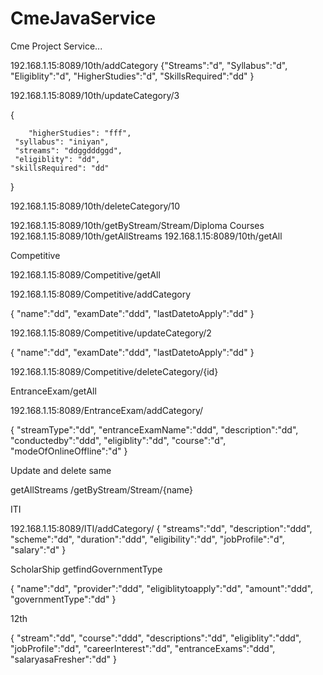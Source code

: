 # CmeJavaService



Cme Project Service...






192.168.1.15:8089/10th/addCategory
{"Streams":"d",
"Syllabus":"d",
"Eligiblity":"d",
"HigherStudies":"d",
"SkillsRequired":"dd"
}

192.168.1.15:8089/10th/updateCategory/3

{

        "higherStudies": "fff",
     "syllabus": "iniyan",
     "streams": "ddggdddggd",
     "eligiblity": "dd",
    "skillsRequired": "dd"
        
}

192.168.1.15:8089/10th/deleteCategory/10

192.168.1.15:8089/10th/getByStream/Stream/Diploma Courses
192.168.1.15:8089/10th/getAllStreams
192.168.1.15:8089/10th/getAll



Competitive

192.168.1.15:8089/Competitive/getAll

192.168.1.15:8089/Competitive/addCategory

{
"name":"dd",
"examDate":"ddd",
"lastDatetoApply":"dd"
}

192.168.1.15:8089/Competitive/updateCategory/2

{
"name":"dd",
"examDate":"ddd",
"lastDatetoApply":"dd"
}


192.168.1.15:8089/Competitive/deleteCategory/{id}


EntranceExam/getAll


192.168.1.15:8089/EntranceExam/addCategory/

{
"streamType":"dd",
"entranceExamName":"ddd",
"description":"dd",
"conductedby":"ddd",
"eligiblity":"dd",
"course":"d",
"modeOfOnlineOffline":"d"
}

Update and delete same 

getAllStreams
/getByStream/Stream/{name}



ITI

192.168.1.15:8089/ITI/addCategory/
{
"streams":"dd",
"description":"ddd",
"scheme":"dd",
"duration":"ddd",
"eligibility":"dd",
"jobProfile":"d",
"salary":"d"
}



ScholarShip
getfindGovernmentType


{
"name":"dd",
"provider":"ddd",
"eligiblitytoapply":"dd",
"amount":"ddd",
"governmentType":"dd"
}


12th

{
"stream":"dd",
"course":"ddd",
"descriptions":"dd",
"eligiblity":"ddd",
"jobProfile":"dd",
"careerInterest":"dd",
"entranceExams":"ddd",
"salaryasaFresher":"dd"
}
